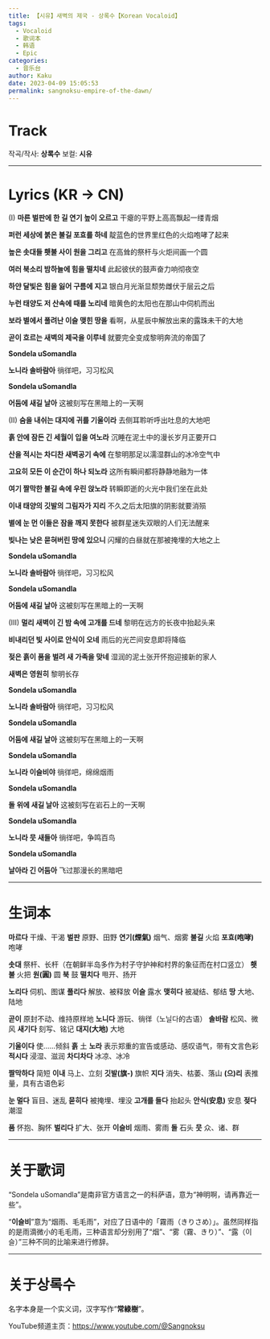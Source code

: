 ```yaml
---
title: 【시유】새벽의 제국 - 상록수【Korean Vocaloid】
tags:
  - Vocaloid
  - 歌词本
  - 韩语
  - Epic
categories:
  - 音乐台
author: Kaku
date: 2023-04-09 15:05:53
permalink: sangnoksu-empire-of-the-dawn/
---
```


# Track

<lite-youtube videoid="QoTQx3h4yQI"></lite-youtube>

작곡/작사: **상록수**
보컬: **시유**

<!--more-->

---

# Lyrics (KR → CN)

(I)
**마른 벌판에 한 길 연기 높이 오르고**
干瘪的平野上高高飘起一缕青烟

**퍼런 세상에 붉은 불길 포효를 하네**
靛蓝色的世界里红色的火焰咆哮了起来

**높은 솟대들 횃불 사이 원을 그리고**
在高耸的祭杆与火炬间画一个圆

**여러 북소리 밤하늘에 힘을 떨치네**
此起彼伏的鼓声奋力响彻夜空

**하얀 달빛은 힘을 잃어 구름에 지고**
银白月光渐显颓势雌伏于层云之后

**누런 태양도 저 산속에 때를 노리네**
暗黄色的太阳也在那山中伺机而出

**보라 별에서 풀려난 이슬 맺힌 땅을**
看啊，从星辰中解放出来的露珠未干的大地

**곧이 흐르는 새벽의 제국을 이루네**
就要完全变成黎明奔流的帝国了

**Sondela uSomandla**

**노니라 솔바람아**
徜徉吧，习习松风

**Sondela uSomandla**

**어둠에 새길 날아**
这被刻写在黑暗上的一天啊

(II)
**숨을 내쉬는 대지에 귀를 기울이라**
去侧耳聆听呼出吐息的大地吧

**흙 안에 잠든 긴 세월이 입을 여노라**
沉睡在泥土中的漫长岁月正要开口

**산을 적시는 차디찬 새벽공기 속에**
在黎明那足以濡湿群山的冰冷空气中

**고요히 모든 이 순간이 하나 되노라**
这所有瞬间都将静静地融为一体

**여기 짤막한 불길 속에 우린 앉노라**
转瞬即逝的火光中我们坐在此处

**이내 태양의 깃발의 그림자가 지리**
不久之后太阳旗的阴影就要消殒

**별에 눈 먼 이들은 잠을 깨지 못한다**
被群星迷失双眼的人们无法醒来

**빚나는 낮은 묻혀버린 땅에 있으니**
闪耀的白昼就在那被掩埋的大地之上

**Sondela uSomandla**

**노니라 솔바람아**
徜徉吧，习习松风

**Sondela uSomandla**

**어둠에 새길 날아**
这被刻写在黑暗上的一天啊

(III)
**멀리 새벽이 긴 밤 속에 고개를 드네**
黎明在远方的长夜中抬起头来

**비내리던 빛 사이로 안식이 오네**
雨后的光芒间安息即将降临

**젖은 흙이 품을 벌려 새 가족을 맞네**
湿润的泥土张开怀抱迎接新的家人

**새벽은 영원히**
黎明长存

**Sondela uSomandla**

**노니라 솔바람아**
徜徉吧，习习松风

**Sondela uSomandla**

**어둠에 새길 날아**
这被刻写在黑暗上的一天啊

**Sondela uSomandla**

**노니라 이슬비야**
徜徉吧，绵绵烟雨

**Sondela uSomandla**

**돌 위에 새길 날아**
这被刻写在岩石上的一天啊

**Sondela uSomandla**

**노니라 뭇 새들아**
徜徉吧，争鸣百鸟

**Sondela uSomandla**

**날아라 긴 어둠아**
飞过那漫长的黑暗吧

---

# 生词本

**마르다** 干燥、干渴
**벌판** 原野、田野
**연기(煙氣)** 烟气、烟雾
**불길** 火焰
**포효(咆哮)** 咆哮

**솟대** 祭杆、长杆（在朝鲜半岛多作为村子守护神和村界的象征而在村口竖立）
**횃불** 火把
**원(圓)** 圆
**북** 鼓
**떨치다** 甩开、扬开

**노리다** 伺机、图谋
**풀리다** 解放、被释放
**이슬** 露水
**맺히다** 被凝结、郁结
**땅** 大地、陆地

**곧이** 原封不动、维持原样地
**노니다** 游玩、徜徉（노닐다的古语）
**솔바람** 松风、微风
**새기다** 刻写、铭记
**대지(大地)** 大地

**기울이다** 使……倾斜
**흙** 土
**노라** 表示郑重的宣告或感动、感叹语气，带有文言色彩
**적시다** 浸湿、滋润
**차디차다** 冰凉、冰冷

**짤막하다** 简短
**이내** 马上、立刻
**깃발(旗-)** 旗帜
**지다** 消失、枯萎、落山
**(으)리** 表推量，具有古语色彩

**눈 멀다** 盲目、迷乱
**묻히다** 被掩埋、埋没
**고개를 들다** 抬起头
**안식(安息)** 安息
**젖다** 潮湿

**품** 怀抱、胸怀
**벌리다** 扩大、张开
**이슬비** 烟雨、雾雨
**돌** 石头
**뭇** 众、诸、群

---

# 关于歌词

“Sondela uSomandla”是南非官方语言之一的科萨语，意为“神明啊，请再靠近一些”。

“**이슬비**”意为“烟雨、毛毛雨”，对应了日语中的「霧雨（きりさめ）」。虽然同样指的是雨滴微小的毛毛雨，三种语言却分别用了“烟”、“雾（霧、きり）”、“露（이슬）”三种不同的比喻来进行修辞。

---

# 关于상록수

名字本身是一个实义词，汉字写作“**常綠樹**”。

YouTube频道主页：https://www.youtube.com/@Sangnoksu